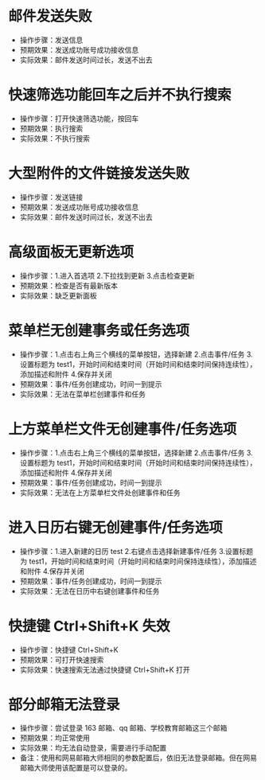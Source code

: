 # 邮件发送失败

- 操作步骤：发送信息
- 预期效果：发送成功账号成功接收信息
- 实际效果：邮件发送时间过长，发送不出去

# 快速筛选功能回车之后并不执行搜索

- 操作步骤：打开快速筛选功能，按回车
- 预期效果：执行搜索
- 实际效果：不执行搜索

# 大型附件的文件链接发送失败

- 操作步骤：发送链接
- 预期效果：发送成功账号成功接收信息
- 实际效果：邮件发送时间过长，发送不出去

# 高级面板无更新选项

- 操作步骤：1.进入首选项 2.下拉找到更新 3.点击检查更新
- 预期效果：检查是否有最新版本
- 实际效果：缺乏更新面板

# 菜单栏无创建事务或任务选项

- 操作步骤：1.点击右上角三个横线的菜单按钮，选择新建 2.点击事件/任务 3.设置标题为 test1，开始时间和结束时间（开始时间和结束时间保持连续性），添加描述和附件 4.保存并关闭
- 预期效果：事件/任务创建成功，时间一到提示
- 实际效果：无法在菜单栏创建事件和任务

# 上方菜单栏文件无创建事件/任务选项

- 操作步骤：1.点击右上角三个横线的菜单按钮，选择新建 2.点击事件/任务 3.设置标题为 test1，开始时间和结束时间（开始时间和结束时间保持连续性），添加描述和附件 4.保存并关闭
- 预期效果：事件/任务创建成功，时间一到提示
- 实际效果：无法在上方菜单栏文件处创建事件和任务

# 进入日历右键无创建事件/任务选项

- 操作步骤：1.进入新建的日历 test 2.右键点击选择新建事件/任务 3.设置标题为 test1，开始时间和结束时间（开始时间和结束时间保持连续性），添加描述和附件 4.保存并关闭
- 预期效果：事件/任务创建成功，时间一到提示
- 实际效果：无法在日历中右键创建事件和任务



# 快捷键 Ctrl+Shift+K 失效

- 操作步骤：快捷键 Ctrl+Shift+K
- 预期效果：可打开快速搜索
- 实际效果：快速搜索无法通过快捷键 Ctrl+Shift+K 打开

# 部分邮箱无法登录

- 操作步骤：尝试登录 163 邮箱、qq 邮箱、学校教育邮箱这三个邮箱
- 预期效果：均正常使用
- 实际效果：均无法自动登录，需要进行手动配置
- 备注：使用和网易邮箱大师相同的参数配置后，依旧无法登录邮箱。但在网易邮箱大师使用该配置是可以登录的。
